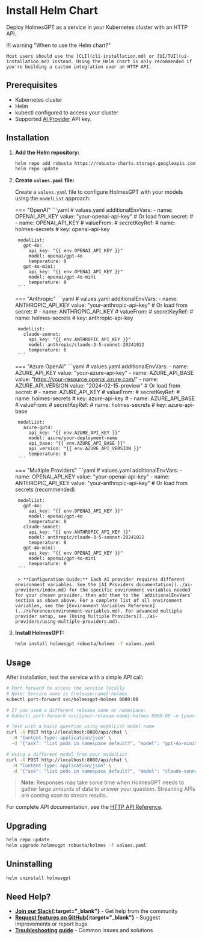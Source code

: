 # Install Helm Chart

Deploy HolmesGPT as a service in your Kubernetes cluster with an HTTP API.

!!! warning "When to use the Helm chart?"

    Most users should use the [CLI](cli-installation.md) or [UI/TUI](ui-installation.md) instead. Using the Helm chart is only recommended if you're building a custom integration over an HTTP API.

## Prerequisites

- Kubernetes cluster
- Helm
- kubectl configured to access your cluster
- Supported [AI Provider](../ai-providers/index.md) API key.

## Installation

1. **Add the Helm repository:**
   ```bash
   helm repo add robusta https://robusta-charts.storage.googleapis.com
   helm repo update
   ```

2. **Create `values.yaml` file:**

    Create a `values.yaml` file to configure HolmesGPT with your models using the `modelList` approach:

    === "OpenAI"
        ```yaml
        # values.yaml
        additionalEnvVars:
        - name: OPENAI_API_KEY
          value: "your-openai-api-key"
        # Or load from secret:
        # - name: OPENAI_API_KEY
        #   valueFrom:
        #     secretKeyRef:
        #       name: holmes-secrets
        #       key: openai-api-key

        modelList:
          gpt-4o:
            api_key: "{{ env.OPENAI_API_KEY }}"
            model: openai/gpt-4o
            temperature: 0
          gpt-4o-mini:
            api_key: "{{ env.OPENAI_API_KEY }}"
            model: openai/gpt-4o-mini
            temperature: 0
        ```

    === "Anthropic"
        ```yaml
        # values.yaml
        additionalEnvVars:
        - name: ANTHROPIC_API_KEY
          value: "your-anthropic-api-key"
        # Or load from secret:
        # - name: ANTHROPIC_API_KEY
        #   valueFrom:
        #     secretKeyRef:
        #       name: holmes-secrets
        #       key: anthropic-api-key

        modelList:
          claude-sonnet:
            api_key: "{{ env.ANTHROPIC_API_KEY }}"
            model: anthropic/claude-3-5-sonnet-20241022
            temperature: 0
        ```

    === "Azure OpenAI"
        ```yaml
        # values.yaml
        additionalEnvVars:
        - name: AZURE_API_KEY
          value: "your-azure-api-key"
        - name: AZURE_API_BASE
          value: "https://your-resource.openai.azure.com/"
        - name: AZURE_API_VERSION
          value: "2024-02-15-preview"
        # Or load from secret:
        # - name: AZURE_API_KEY
        #   valueFrom:
        #     secretKeyRef:
        #       name: holmes-secrets
        #       key: azure-api-key
        # - name: AZURE_API_BASE
        #   valueFrom:
        #     secretKeyRef:
        #       name: holmes-secrets
        #       key: azure-api-base

        modelList:
          azure-gpt4:
            api_key: "{{ env.AZURE_API_KEY }}"
            model: azure/your-deployment-name
            api_base: "{{ env.AZURE_API_BASE }}"
            api_version: "{{ env.AZURE_API_VERSION }}"
            temperature: 0
        ```

    === "Multiple Providers"
        ```yaml
        # values.yaml
        additionalEnvVars:
        - name: OPENAI_API_KEY
          value: "your-openai-api-key"
        - name: ANTHROPIC_API_KEY
          value: "your-anthropic-api-key"
        # Or load from secrets (recommended)

        modelList:
          gpt-4o:
            api_key: "{{ env.OPENAI_API_KEY }}"
            model: openai/gpt-4o
            temperature: 0
          claude-sonnet:
            api_key: "{{ env.ANTHROPIC_API_KEY }}"
            model: anthropic/claude-3-5-sonnet-20241022
            temperature: 0
          gpt-4o-mini:
            api_key: "{{ env.OPENAI_API_KEY }}"
            model: openai/gpt-4o-mini
            temperature: 0
        ```

        > **Configuration Guide:** Each AI provider requires different environment variables. See the [AI Providers documentation](../ai-providers/index.md) for the specific environment variables needed for your chosen provider, then add them to the `additionalEnvVars` section as shown above. For a complete list of all environment variables, see the [Environment Variables Reference](../reference/environment-variables.md). For advanced multiple provider setup, see [Using Multiple Providers](../ai-providers/using-multiple-providers.md).

3. **Install HolmesGPT:**
   ```bash
   helm install holmesgpt robusta/holmes -f values.yaml
   ```

## Usage

After installation, test the service with a simple API call:

```bash
# Port forward to access the service locally
# Note: Service name is {release-name}-holmes
kubectl port-forward svc/holmesgpt-holmes 8080:80

# If you used a different release name or namespace:
# kubectl port-forward svc/{your-release-name}-holmes 8080:80 -n {your-namespace}

# Test with a basic question using modelList model name
curl -X POST http://localhost:8080/api/chat \
  -H "Content-Type: application/json" \
  -d '{"ask": "list pods in namespace default?", "model": "gpt-4o-mini"}'

# Using a different model from your modelList
curl -X POST http://localhost:8080/api/chat \
  -H "Content-Type: application/json" \
  -d '{"ask": "list pods in namespace default?", "model": "claude-sonnet"}'
```

> **Note**: Responses may take some time when HolmesGPT needs to gather large amounts of data to answer your question. Streaming APIs are coming soon to stream results.

For complete API documentation, see the [HTTP API Reference](../reference/http-api.md).


## Upgrading

```bash
helm repo update
helm upgrade holmesgpt robusta/holmes -f values.yaml
```

## Uninstalling

```bash
helm uninstall holmesgpt
```

## Need Help?

- **[Join our Slack](https://bit.ly/robusta-slack){:target="_blank"}** - Get help from the community
- **[Request features on GitHub](https://github.com/robusta-dev/holmesgpt/issues){:target="_blank"}** - Suggest improvements or report bugs
- **[Troubleshooting guide](../reference/troubleshooting.md)** - Common issues and solutions
